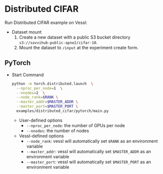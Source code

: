 # Distributed CIFAR
Run Distributed CIFAR example on Vessl:
* Dataset mount
  1. Create a new dataset with a public S3 bucket directory `s3://savvihub-public-apne2/cifar-10`.
  2. Mount the dataset to `/input` at the experiment create form.

## PyTorch
* Start Command
  ```bash
  python -m torch.distributed.launch  \
    --nproc_per_node=1  \
    --nnodes=2  \
    --node_rank=$RANK \
    --master_addr=$MASTER_ADDR \
    --master_port=$MASTER_PORT \
    examples/distributed_cifar/pytorch/main.py
  ```
  * User-defined options
    * `--nproc_per_node`: the number of GPUs per node
    * `--nnodes`: the number of nodes
  * Vessl-defined options
    * `--node_rank`: vessl will automatically set `$RANK` as an environment variable
    * `--master_addr`: vessl will automatically set `$MASTER_ADDR` as an environment variable
    * `--master_port`: vessl will automatically set `$MASTER_PORT` as an environment variable
